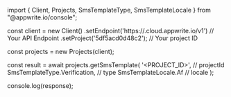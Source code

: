 import { Client, Projects, SmsTemplateType, SmsTemplateLocale } from "@appwrite.io/console";

const client = new Client()
    .setEndpoint('https://<REGION>.cloud.appwrite.io/v1') // Your API Endpoint
    .setProject('5df5acd0d48c2'); // Your project ID

const projects = new Projects(client);

const result = await projects.getSmsTemplate(
    '<PROJECT_ID>', // projectId
    SmsTemplateType.Verification, // type
    SmsTemplateLocale.Af // locale
);

console.log(response);
